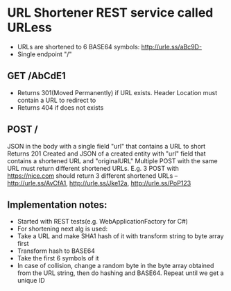 # URL Shortener REST service called URLess
- URLs are shortened to 6 BASE64 symbols: http://urle.ss/aBc9D- 
- Single endpoint "/"

## GET /AbCdE1
- Returns 301(Moved Permanently) if URL exists. Header Location must contain a URL to redirect to 
- Returns 404 if does not exists 
## POST /
JSON in the body with a single field "url" that contains a URL to short 
Returns 201 Created and JSON of a created entity with "url" field that contains a shortened URL and "originalURL" 
Multiple POST with the same URL must return different shortened URLs. E.g. 3 POST with https://nice.com should return 3 different shortened URLs – http://urle.ss/AvCfA1, http://urle.ss/Jke12a, http://urle.ss/PoP123 

## Implementation notes: 
- Started with REST tests(e.g. WebApplicationFactory for C#) 
- For shortening next alg is used: 
- Take a URL and make SHA1 hash of it with transform string to byte array first 
- Transform hash to BASE64 
- Take the first 6 symbols of it 
- In case of collision, change a random byte in the byte array obtained from the URL string, then do hashing and BASE64. Repeat until we get a unique ID 
